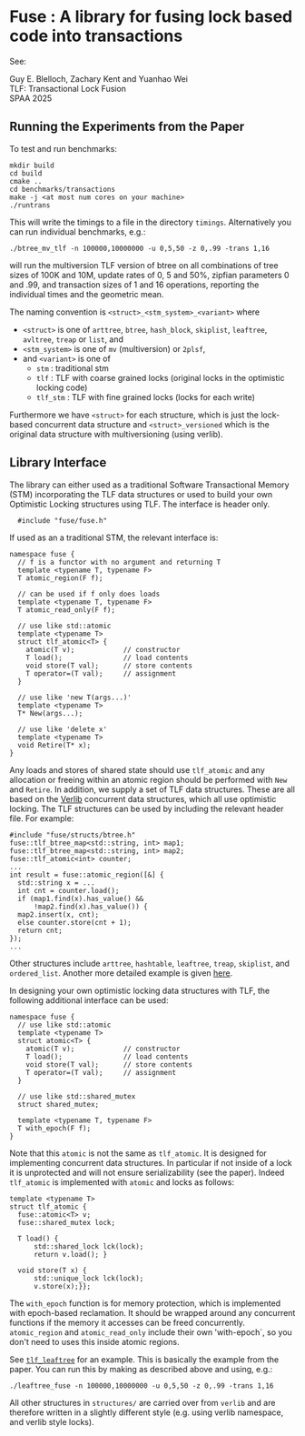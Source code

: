 
# Fuse : A library for fusing lock based code into transactions

See:

Guy E. Blelloch, Zachary Kent and Yuanhao Wei\
TLF: Transactional Lock Fusion\
SPAA 2025

## Running the Experiments from the Paper

To test and run benchmarks:

```
mkdir build
cd build
cmake ..
cd benchmarks/transactions
make -j <at most num cores on your machine>
./runtrans
```

This will write the timings to a file in the directory `timings`.  Alternatively
you can run individual benchmarks, e.g.:

```
./btree_mv_tlf -n 100000,10000000 -u 0,5,50 -z 0,.99 -trans 1,16
```

will run the multiversion TLF version of btree on all combinations of
tree sizes of 100K and 10M, update rates of 0, 5 and 50%, zipfian
parameters 0 and .99, and transaction sizes of 1 and 16 operations,
reporting the individual times and the geometric mean.

The naming convention is `<struct>_<stm_system>_<variant>` where

* `<struct>` is one of `arttree`, `btree`, `hash_block`, `skiplist`,
`leaftree`, `avltree`, `treap` or `list`, and
* `<stm_system>` is one of `mv` (multiversion) or `2plsf`,
* and `<variant>` is one of
  * `stm` : traditional stm
  * `tlf` : TLF with coarse grained locks (original locks in the optimistic locking code)
  * `tlf_stm` : TLF with fine grained locks (locks for each write)

Furthermore we have `<struct>` for each structure, which is just the lock-based
concurrent data structure and `<struct>_versioned` which is the original
data structure with multiversioning (using verlib).

## Library Interface

The library can either used as a traditional Software Transactional
Memory (STM) incorporating the TLF data structures or used to build
your own Optimistic Locking structures using TLF.
The interface is header only.

```
  #include "fuse/fuse.h"
```

If used as an a traditional STM, the relevant interface is:

```
namespace fuse {
  // f is a functor with no argument and returning T
  template <typename T, typename F>
  T atomic_region(F f);

  // can be used if f only does loads
  template <typename T, typename F>
  T atomic_read_only(F f);

  // use like std::atomic
  template <typename T>
  struct tlf_atomic<T> { 
    atomic(T v);            // constructor
    T load();               // load contents
    void store(T val);      // store contents
    T operator=(T val);     // assignment
  }

  // use like 'new T(args...)'
  template <typename T>
  T* New(args...);     

  // use like 'delete x'
  template <typename T>
  void Retire(T* x);  
}
```

Any loads and stores of shared state should use `tlf_atomic` and any
allocation or freeing within an atomic region should be performed with
`New` and `Retire`.  In addition, we supply a set of TLF data
structures.  These are all based on the
[Verlib](https://github.com/cmuparlay/verlib) concurrent data
structures, which all use optimistic locking.  The TLF structures can
be used by including the relevant header file.  For example:

```
#include "fuse/structs/btree.h"
fuse::tlf_btree_map<std::string, int> map1;
fuse::tlf_btree_map<std::string, int> map2;
fuse::tlf_atomic<int> counter;
...
int result = fuse::atomic_region([&] {
  std::string x = ...
  int cnt = counter.load();
  if (map1.find(x).has_value() &&
      !map2.find(x).has_value()) {
  map2.insert(x, cnt);
  else counter.store(cnt + 1);
  return cnt;
});
...
```
Other structures include `arttree`, `hashtable`, `leaftree`, `treap`, `skiplist`, and `ordered_list`.
Another more detailed example is given [here](examples/move.cpp).

In designing your own optimistic locking data structures with TLF, the
following additional interface can be used:

```
namespace fuse {
  // use like std::atomic
  template <typename T>
  struct atomic<T> { 
    atomic(T v);            // constructor
    T load();               // load contents
    void store(T val);      // store contents
    T operator=(T val);     // assignment
  }

  // use like std::shared_mutex
  struct shared_mutex; 

  template <typename T, typename F>
  T with_epoch(F f);
}
```

Note that this `atomic` is not the same as `tlf_atomic`.  It is designed
for implementing concurrent data structures.  In particular if not inside
of a lock it is unprotected and will not ensure serializability (see the paper).
Indeed `tlf_atomic` is implemented with `atomic` and locks as follows:

```
template <typename T>
struct tlf_atomic {
  fuse::atomic<T> v;
  fuse::shared_mutex lock;

  T load() {
      std::shared_lock lck(lock);
      return v.load(); }

  void store(T x) {
      std::unique_lock lck(lock);
      v.store(x);}};
```

The `with_epoch` function is for memory protection, which is
implemented with epoch-based reclamation.  It should be wrapped around
any concurrent functions if the memory it accesses can be freed
concurrently.    `atomic_region` and `atomic_read_only` include their own
'with-epoch`, so you don't need to uses this inside atomic regions.

See [`tlf_leaftree`](include/structures/tlf_leaftree/ordered_map.h) for an example.
This is basically the example from the paper.
You can run this
by making as described above and using, e.g.:
```
./leaftree_fuse -n 100000,10000000 -u 0,5,50 -z 0,.99 -trans 1,16
```

All other structures in `structures/` are carried over from `verlib`
and are therefore written in a slightly different style (e.g. using
verlib namespace, and verlib style locks).
